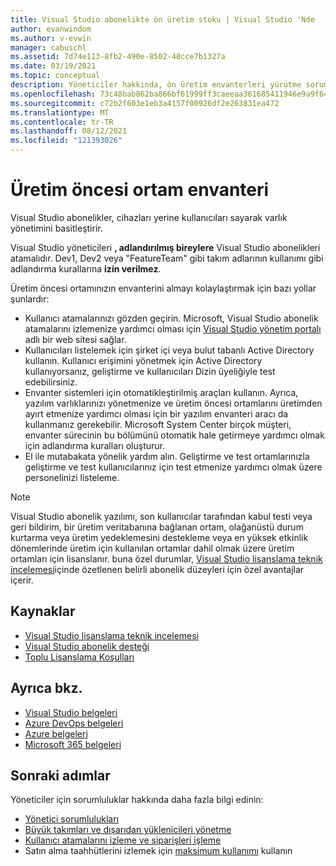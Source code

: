 ```yaml
---
title: Visual Studio abonelikte ön üretim stoku | Visual Studio 'Nde
author: evanwindom
ms.author: v-evwin
manager: cabuschl
ms.assetid: 7d74e113-8fb2-490e-8502-48cce7b1327a
ms.date: 03/19/2021
ms.topic: conceptual
description: Yöneticiler hakkında, ön üretim envanterleri yürütme sorumluluğunu öğrenin
ms.openlocfilehash: 73c48bab862ba866bf61999ff3caeeaa361685411946e9a9f6486f40b0a78b90
ms.sourcegitcommit: c72b2f603e1eb3a4157f00926df2e263831ea472
ms.translationtype: MT
ms.contentlocale: tr-TR
ms.lasthandoff: 08/12/2021
ms.locfileid: "121393026"
---
```

# <a name="inventory-of-pre-production-environment"></a>Üretim öncesi ortam envanteri
Visual Studio abonelikler, cihazları yerine kullanıcıları sayarak varlık yönetimini basitleştirir.

Visual Studio yöneticileri **, adlandırılmış bireylere** Visual Studio abonelikleri atamalıdır. Dev1, Dev2 veya "FeatureTeam" gibi takım adlarının kullanımı gibi adlandırma kurallarına **izin verilmez**.

Üretim öncesi ortamınızın envanterini almayı kolaylaştırmak için bazı yollar şunlardır:
- Kullanıcı atamalarınızı gözden geçirin. Microsoft, Visual Studio abonelik atamalarını izlemenize yardımcı olması için [Visual Studio yönetim portalı](https://manage.visualstudio.com/) adlı bir web sitesi sağlar.
- Kullanıcıları listelemek için şirket içi veya bulut tabanlı Active Directory kullanın. Kullanıcı erişimini yönetmek için Active Directory kullanıyorsanız, geliştirme ve kullanıcıları Dizin üyeliğiyle test edebilirsiniz.
- Envanter sistemleri için otomatikleştirilmiş araçları kullanın. Ayrıca, yazılım varlıklarınızı yönetmenize ve üretim öncesi ortamlarını üretimden ayırt etmenize yardımcı olması için bir yazılım envanteri aracı da kullanmanız gerekebilir. Microsoft System Center birçok müşteri, envanter sürecinin bu bölümünü otomatik hale getirmeye yardımcı olmak için adlandırma kuralları oluşturur.
- El ile mutabakata yönelik yardım alın. Geliştirme ve test ortamlarınızla geliştirme ve test kullanıcılarınız için test etmenize yardımcı olmak üzere personelinizi listeleme.

> [!NOTE]
> Visual Studio abonelik yazılımı, son kullanıcılar tarafından kabul testi veya geri bildirim, bir üretim veritabanına bağlanan ortam, olağanüstü durum kurtarma veya üretim yedeklemesini destekleme veya en yüksek etkinlik dönemlerinde üretim için kullanılan ortamlar dahil olmak üzere üretim ortamları için lisanslanır. buna özel durumlar, [Visual Studio lisanslama teknik incelemesi](https://aka.ms/vslicensing)içinde özetlenen belirli abonelik düzeyleri için özel avantajlar içerir.  

## <a name="resources"></a>Kaynaklar
- [Visual Studio lisanslama teknik incelemesi](https://visualstudio.microsoft.com/wp-content/uploads/2019/06/Visual-Studio-Licensing-Whitepaper-May-2019.pdf)
- [Visual Studio abonelik desteği](https://aka.ms/vsadminhelp)
- [Toplu Lisanslama Koşulları](https://www.microsoft.com/licensing/product-licensing/products.aspx)

## <a name="see-also"></a>Ayrıca bkz.
- [Visual Studio belgeleri](/visualstudio/)
- [Azure DevOps belgeleri](/azure/devops/)
- [Azure belgeleri](/azure/)
- [Microsoft 365 belgeleri](/microsoft-365/)

## <a name="next-steps"></a>Sonraki adımlar
Yöneticiler için sorumluluklar hakkında daha fazla bilgi edinin:
- [Yönetici sorumlulukları](admin-responsibilities.md)
- [Büyük takımları ve dışarıdan yüklenicileri yönetme](manage-teams.md)
- [Kullanıcı atamalarını izleme ve siparişleri işleme](assignments-orders.md)
- Satın alma taahhütlerini izlemek için [maksimum kullanımı](maximum-usage.md) kullanın